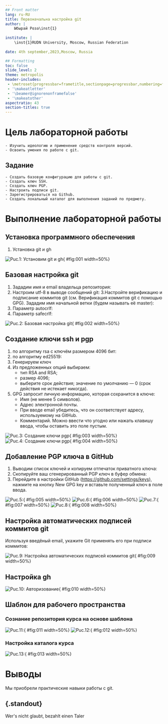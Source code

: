 ```yaml
---
## Front matter
lang: ru-RU
title: Первоначальна настройка git
author: |
	Ыбырай Роза\inst{1}
	
institute: |
	\inst{1}RUDN University, Moscow, Russian Federation
	
date: 4th september,2023,Moscow, Russia

## Formatting
toc: false
slide_level: 2
theme: metropolis
header-includes: 
 - \metroset{progressbar=frametitle,sectionpage=progressbar,numbering=fraction}
 - '\makeatletter'
 - '\beamer@ignorenonframefalse'
 - '\makeatother'
aspectratio: 43
section-titles: true
---
```


# Цель лабораторной работы

	- Изучить идеологию и применение средств контроля версий.
	- Освоить умения по работе с git.

## Задание

	- Создать базовую конфигурацию для работы с git.
	- Создать ключ SSH.
	- Создать ключ PGP.
	- Настроить подписи git.
	- Зарегистрироваться на Github.
	- Создать локальный каталог для выполнения заданий по предмету.

# Выполнение лабораторной работы

## Установка программного обеспечения

1. Установка git и gh

![Puc.1: Установим git и gh](image1/lab2.1.jpg){ #fig:001 width=50%}

## Базовая настройка git

1. Зададим имя и email владельца репозитория:
2. Настроим utf-8 в выводе сообщений git:
3.Настройте верификацию и подписание коммитов git (см. Верификация коммитов git с помощью GPG).
  Зададим имя начальной ветки (будем называть её master):
4. Параметр autocrlf:
5. Параметр safecrlf:

![Puc.2: Базовая настройка git](image1/lab2.2.jpg){ #fig:002 width=50%}

## Создание ключи ssh и pgp

1. по алгоритму rsa с ключём размером 4096 бит:
2. по алгоритму ed25519:
3. Генерируем ключ
4. Из предложенных опций выбираем:
	- тип RSA and RSA;
	- размер 4096;
	- выберите срок действия; значение по умолчанию — 0 (срок действия не истекает никогда).
5. GPG запросит личную информацию, которая сохранится в ключе:
	- Имя (не менее 5 символов).
	- Адрес электронной почты.
	- При вводе email убедитесь, что он соответствует адресу, используемому на GitHub.
	- Комментарий. Можно ввести что угодно или нажать клавишу ввода, чтобы оставить это поле пустым.

![Puc.3: Cоздание ключи pgp](image1/lab2.3.jpg){ #fig:003 width=50%}
![Puc.4: Cоздание ключи pgp](image1/lab2.4.jpg){ #fig:004 width=50%}

## Добавление PGP ключа в GitHub

1. Выводим список ключей и копируем отпечаток приватного ключа:
2. Cкопируйте ваш сгенерированный PGP ключ в буфер обмена:
3. Перейдите в настройки GitHub (https://github.com/settings/keys), нажмите на кнопку New GPG key и вставьте полученный ключ в поле ввода.

![Puc.5:](image1/lab2.7.jpg){ #fig:005 width=50%}
![Puc.6:](image1/lab2.8.jpg){ #fig:006 width=50%}
![Puc.7:](image1/lab2.5.jpg){ #fig:007 width=50%}
![Puc.8:](image1/lab2.6.jpg){ #fig:008 width=50%}

## Настройка автоматических подписей коммитов git

Используя введёный email, укажите Git применять его при подписи коммитов:

![Puc.9: Настройка автоматических подписей коммитов git](image1/lab2.9.jpg){ #fig:009 width=50%}

## Настройка gh

![Puc.10: Авторизование](image1/lab2.10.jpg){ #fig:010 width=50%}

## Шаблон для рабочего пространства

### Сознание репозитория курса на основе шаблона

![Puc.11: ](image1/lab2.11.jpg){ #fig:011 width=50%}
![Puc.12: ](image1/lab2.12.jpg){ #fig:012 width=50%}

### Настройка каталога курса

![Puc.13: ](image1/lab2.14.jpg){ #fig:013 width=50%}

# Выводы

Мы приобрели практические навыки работы с git.


## {.standout}

Wer's nicht glaubt, bezahlt einen Taler
